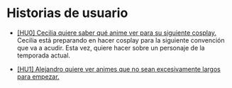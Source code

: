 # Historias de usuario

* [[HU0] Cecilia quiere saber qué anime ver para su siguiente cosplay.]()
    Cecilia está preparando en hacer cosplay para la siguiente convención que va a acudir. Esta vez, quiere hacer sobre un personaje de la temporada actual. 

* [[HU1] Alejandro quiere ver animes que no sean excesivamente largos para empezar.]()
    
